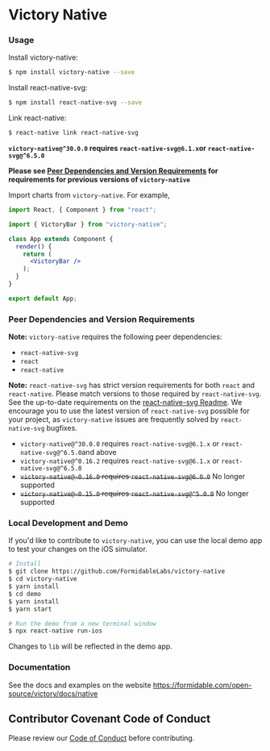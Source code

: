# Victory Native

### Usage

Install victory-native:
```sh
$ npm install victory-native --save
```

Install react-native-svg:
```sh
$ npm install react-native-svg --save
```

Link react-native:
```sh
$ react-native link react-native-svg
```
**`victory-native@^30.0.0` requires `react-native-svg@6.1.x`or `react-native-svg@^6.5.0`**

**Please see [Peer Dependencies and Version Requirements](#peer-dependencies-and-version-requirements) for requirements for previous versions of `victory-native`**


Import charts from `victory-native`. For example,

```jsx
import React, { Component } from "react";

import { VictoryBar } from "victory-native";

class App extends Component {
  render() {
    return (
      <VictoryBar />
    );
  }
}

export default App;
```

### Peer Dependencies and Version Requirements

**Note:** `victory-native` requires the following peer dependencies:
  - `react-native-svg`
  - `react`
  - `react-native`

**Note:** `react-native-svg` has strict version requirements for both `react` and `react-native`. Please match versions to those required by `react-native-svg`. See the up-to-date requirements on the [react-native-svg Readme][react-native-svg-readme].
We encourage you to use the latest version of `react-native-svg` possible for your project, as `victory-native` issues are frequently solved by `react-native-svg` bugfixes.

* `victory-native@^30.0.0` requires `react-native-svg@6.1.x`  or `react-native-svg@^6.5.0`and above
* `victory-native@^0.16.2` requires `react-native-svg@6.1.x` or `react-native-svg@^6.5.0`
* ~~`victory-native@~0.16.0` requires `react-native-svg@6.0.0`~~ No longer supported
* ~~`victory-native@~0.15.0` requires `react-native-svg@^5.0.0`~~ No longer supported

### Local Development and Demo

If you'd like to contribute to `victory-native`, you can use the local demo app to test your changes on the iOS simulator.

```sh
# Install
$ git clone https://github.com/FormidableLabs/victory-native
$ cd victory-native
$ yarn install
$ cd demo
$ yarn install
$ yarn start

# Run the demo from a new terminal window
$ npx react-native run-ios
```

Changes to `lib` will be reflected in the demo app.

### Documentation

See the docs and examples on the website https://formidable.com/open-source/victory/docs/native

## Contributor Covenant Code of Conduct

Please review our [Code of Conduct][code] before contributing.

[code]: https://github.com/FormidableLabs/builder-victory-component/blob/master/CONTRIBUTING.md#contributor-covenant-code-of-conduct
[victory-native-demo]:https://github.com/FormidableLabs/victory-native-demo
[react-native-svg-readme]: https://github.com/react-native-community/react-native-svg#notice
